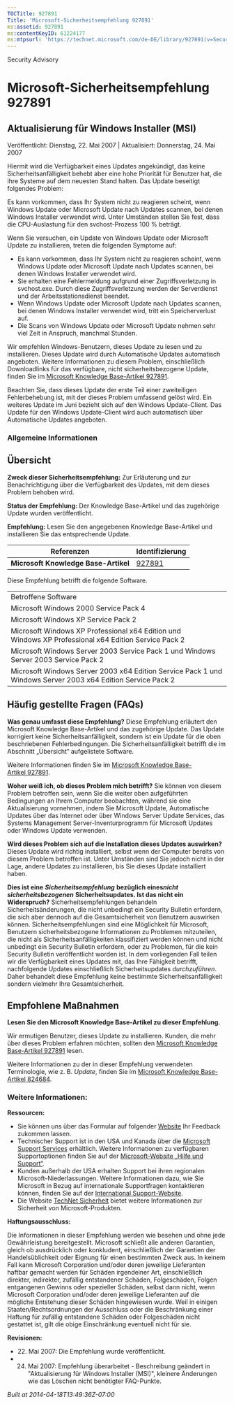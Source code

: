 ```yaml
---
TOCTitle: 927891
Title: 'Microsoft-Sicherheitsempfehlung 927891'
ms:assetid: 927891
ms:contentKeyID: 61224177
ms:mtpsurl: 'https://technet.microsoft.com/de-DE/library/927891(v=Security.10)'
---
```


Security Advisory

Microsoft-Sicherheitsempfehlung 927891
======================================

Aktualisierung für Windows Installer (MSI)
------------------------------------------

Veröffentlicht: Dienstag, 22. Mai 2007 | Aktualisiert: Donnerstag, 24. Mai 2007

Hiermit wird die Verfügbarkeit eines Updates angekündigt, das keine Sicherheitsanfälligkeit behebt aber eine hohe Priorität für Benutzer hat, die ihre Systeme auf dem neuesten Stand halten. Das Update beseitigt folgendes Problem:

Es kann vorkommen, dass Ihr System nicht zu reagieren scheint, wenn Windows Update oder Microsoft Update nach Updates scannen, bei denen Windows Installer verwendet wird. Unter Umständen stellen Sie fest, dass die CPU-Auslastung für den svchost-Prozess 100 % beträgt.

Wenn Sie versuchen, ein Update von Windows Update oder Microsoft Update zu installieren, treten die folgenden Symptome auf:

-   Es kann vorkommen, dass Ihr System nicht zu reagieren scheint, wenn Windows Update oder Microsoft Update nach Updates scannen, bei denen Windows Installer verwendet wird.
-   Sie erhalten eine Fehlermeldung aufgrund einer Zugriffsverletzung in svchost.exe. Durch diese Zugriffsverletzung werden der Serverdienst und der Arbeitsstationsdienst beendet.
-   Wenn Windows Update oder Microsoft Update nach Updates scannen, bei denen Windows Installer verwendet wird, tritt ein Speicherverlust auf.
-   Die Scans von Windows Update oder Microsoft Update nehmen sehr viel Zeit in Anspruch, manchmal Stunden.

Wir empfehlen Windows-Benutzern, dieses Update zu lesen und zu installieren. Dieses Update wird durch Automatische Updates automatisch angeboten. Weitere Informationen zu diesem Problem, einschließlich Downloadlinks für das verfügbare, nicht sicherheitsbezogene Update, finden Sie im [Microsoft Knowledge Base-Artikel 927891](http://support.microsoft.com/kb/927891).

Beachten Sie, dass dieses Update der erste Teil einer zweiteiligen Fehlerbehebung ist, mit der dieses Problem umfassend gelöst wird. Ein weiteres Update im Juni bezieht sich auf den Windows Update-Client. Das Update für den Windows Update-Client wird auch automatisch über Automatische Updates angeboten.

### Allgemeine Informationen

Übersicht
---------

**Zweck dieser Sicherheitsempfehlung:** Zur Erläuterung und zur Benachrichtigung über die Verfügbarkeit des Updates, mit dem dieses Problem behoben wird.

**Status der Empfehlung:** Der Knowledge Base-Artikel und das zugehörige Update wurden veröffentlicht.

**Empfehlung:** Lesen Sie den angegebenen Knowledge Base-Artikel und installieren Sie das entsprechende Update.

| Referenzen                           | Identifizierung                                  |
|--------------------------------------|--------------------------------------------------|
| **Microsoft Knowledge Base-Artikel** | [927891](http://support.microsoft.com/kb/927891) |

Diese Empfehlung betrifft die folgende Software.

|                                                                                                             |
|-------------------------------------------------------------------------------------------------------------|
| Betroffene Software                                                                                         |
| Microsoft Windows 2000 Service Pack 4                                                                       |
| Microsoft Windows XP Service Pack 2                                                                         |
| Microsoft Windows XP Professional x64 Edition und Windows XP Professional x64 Edition Service Pack 2        |
| Microsoft Windows Server 2003 Service Pack 1 und Windows Server 2003 Service Pack 2                         |
| Microsoft Windows Server 2003 x64 Edition Service Pack 1 und Windows Server 2003 x64 Edition Service Pack 2 |

Häufig gestellte Fragen (FAQs)
------------------------------

**Was genau umfasst diese Empfehlung?**
Diese Empfehlung erläutert den Microsoft Knowledge Base-Artikel und das zugehörige Update. Das Update korrigiert keine Sicherheitsanfälligkeit, sondern ist ein Update für die oben beschriebenen Fehlerbedingungen. Die Sicherheitsanfälligkeit betrifft die im Abschnitt „Übersicht“ aufgelistete Software.

Weitere Informationen finden Sie im [Microsoft Knowledge Base-Artikel 927891](http://support.microsoft.com/kb/927891).

**Woher weiß ich, ob dieses Problem mich betrifft?**
Sie können von diesem Problem betroffen sein, wenn Sie die weiter oben aufgeführten Bedingungen an Ihrem Computer beobachten, während sie eine Aktualisierung vornehmen, indem Sie Microsoft Update, Automatische Updates über das Internet oder über Windows Server Update Services, das Systems Management Server-Inventurprogramm für Microsoft Updates oder Windows Update verwenden.

**Wird dieses Problem sich auf die Installation dieses Updates auswirken?**
Dieses Update wird richtig installiert, selbst wenn der Computer bereits von diesem Problem betroffen ist. Unter Umständen sind Sie jedoch nicht in der Lage, andere Updates zu installieren, bis Sie dieses Update installiert haben.

**Dies ist eine** ***Sicherheitsempfehlung*** **bezüglich eines*nicht sicherheitsbezogenen*** **Sicherheitsupdates. Ist das nicht ein Widerspruch?**
Sicherheitsempfehlungen behandeln Sicherheitsänderungen, die nicht unbedingt ein Security Bulletin erfordern, die sich aber dennoch auf die Gesamtsicherheit von Benutzern auswirken können. Sicherheitsempfehlungen sind eine Möglichkeit für Microsoft, Benutzern sicherheitsbezogene Informationen zu Problemen mitzuteilen, die nicht als Sicherheitsanfälligkeiten klassifiziert werden können und nicht unbedingt ein Security Bulletin erfordern, oder zu Problemen, für die kein Security Bulletin veröffentlicht worden ist. In dem vorliegenden Fall teilen wir die Verfügbarkeit eines Updates mit, das Ihre Fähigkeit betrifft, nachfolgende Updates einschließlich Sicherheitsupdates *durchzuführen*. Daher behandelt diese Empfehlung keine bestimmte Sicherheitsanfälligkeit sondern vielmehr Ihre Gesamtsicherheit.

Empfohlene Maßnahmen
--------------------

**Lesen Sie den Microsoft Knowledge Base-Artikel zu dieser Empfehlung.**

Wir ermutigen Benutzer, dieses Update zu installieren. Kunden, die mehr über dieses Problem erfahren möchten, sollten den [Microsoft Knowledge Base-Artikel 927891](http://support.microsoft.com/kb/927891) lesen.

Weitere Informationen zu der in dieser Empfehlung verwendeten Terminologie, wie z. B. *Update*, finden Sie im [Microsoft Knowledge Base-Artikel 824684](http://support.microsoft.com/kb/824684).

### Weitere Informationen:

**Ressourcen:**

-   Sie können uns über das Formular auf folgender [Website](https://support.microsoft.com/common/survey.aspx?scid=sw;en;1257&showpage=1&ws=technet&sd=tech) Ihr Feedback zukommen lassen.
-   Technischer Support ist in den USA und Kanada über die [Microsoft Support Services](http://go.microsoft.com/fwlink/?linkid=21131) erhältlich. Weitere Informationen zu verfügbaren Supportoptionen finden Sie auf der [Microsoft-Website „Hilfe und Support“](http://support.microsoft.com/).
-   Kunden außerhalb der USA erhalten Support bei ihren regionalen Microsoft-Niederlassungen. Weitere Informationen dazu, wie Sie Microsoft in Bezug auf internationale Supportfragen kontaktieren können, finden Sie auf der [International Support-Website](http://go.microsoft.com/fwlink/?linkid=21155).
-   Die Website [TechNet Sicherheit](http://www.microsoft.com/germany/technet/sicherheit/default.mspx) bietet weitere Informationen zur Sicherheit von Microsoft-Produkten.

**Haftungsausschluss:**

Die Informationen in dieser Empfehlung werden wie besehen und ohne jede Gewährleistung bereitgestellt. Microsoft schließt alle anderen Garantien, gleich ob ausdrücklich oder konkludent, einschließlich der Garantien der Handelsüblichkeit oder Eignung für einen bestimmten Zweck aus. In keinem Fall kann Microsoft Corporation und/oder deren jeweilige Lieferanten haftbar gemacht werden für Schäden irgendeiner Art, einschließlich direkter, indirekter, zufällig entstandener Schäden, Folgeschäden, Folgen entgangenen Gewinns oder spezieller Schäden, selbst dann nicht, wenn Microsoft Corporation und/oder deren jeweilige Lieferanten auf die mögliche Entstehung dieser Schäden hingewiesen wurde. Weil in einigen Staaten/Rechtsordnungen der Ausschluss oder die Beschränkung einer Haftung für zufällig entstandene Schäden oder Folgeschäden nicht gestattet ist, gilt die obige Einschränkung eventuell nicht für sie.

**Revisionen:**

-   22. Mai 2007: Die Empfehlung wurde veröffentlicht.
-   24. Mai 2007: Empfehlung überarbeitet - Beschreibung geändert in "Aktualisierung für Windows Installer (MSI)", kleinere Änderungen wie das Löschen nicht benötigter FAQ-Punkte.

*Built at 2014-04-18T13:49:36Z-07:00*
